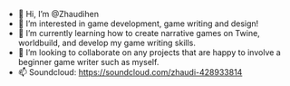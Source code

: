 - 👋 Hi, I’m @Zhaudihen
- 👀 I’m interested in game development, game writing and design!
- 🌱 I’m currently learning how to create narrative games on Twine, worldbuild, and develop my game writing skills.
- 💞️ I’m looking to collaborate on any projects that are happy to involve a beginner game writer such as myself.
- 📫 Soundcloud: https://soundcloud.com/zhaudi-428933814

<!---
Zhaudihen/Zhaudihen is a ✨ special ✨ repository because its `README.md` (this file) appears on your GitHub profile.
You can click the Preview link to take a look at your changes.
--->
